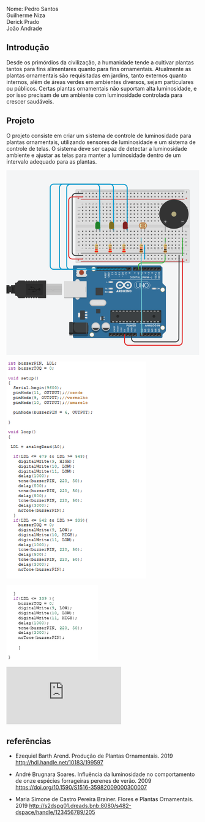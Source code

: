Nome: Pedro Santos  
Guilherme Niza  
Derick Prado  
João Andrade  

## Introdução  

Desde os primórdios da civilização, a humanidade tende a cultivar plantas tantos para fins alimentares quanto para fins ornamentais. Atualmente as plantas ornamentais são requisitadas em jardins, tanto externos quanto internos, além de áreas verdes em ambientes diversos, sejam particulares ou públicos. Certas plantas ornamentais não suportam alta luminosidade, e por isso precisam de um ambiente com luminosidade controlada para crescer saudáveis.  

## Projeto  

O projeto consiste em criar um sistema de controle de luminosidade para plantas ornamentais, utilizando sensores de luminosidade e um sistema de controle de telas. O sistema deve ser capaz de detectar a luminosidade ambiente e ajustar as telas para manter a luminosidade dentro de um intervalo adequado para as plantas.  

![circuito](img/circuito_estufa.png)  

![circuito](img/codigo_circuito1.png)  

![circuito](img/codigo_circuito2.png)  


![link github](https://github.com/PedroHsantos16/teste/blob/main/markoooosss/estufa.md)


## referências  

+ Ezequiel Barth Arend. Produção de Plantas Ornamentais. 2019  
http://hdl.handle.net/10183/199597

+ André Brugnara Soares.  Influência da luminosidade no comportamento de onze espécies forrageiras perenes de verão. 2009  
https://doi.org/10.1590/S1516-35982009000300007

+  Maria Simone de Castro Pereira Brainer. Flores e Plantas Ornamentais. 2019 
http://s2dspg01.dreads.bnb:8080/s482-dspace/handle/123456789/205

